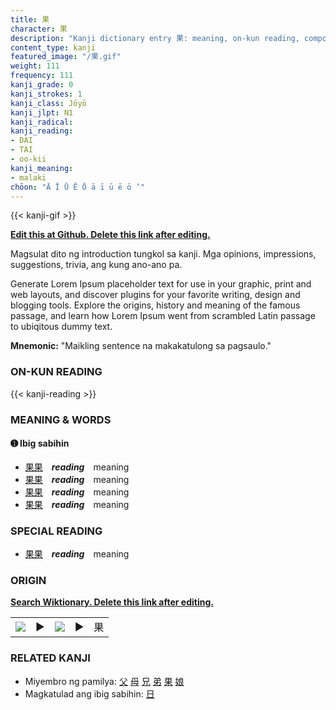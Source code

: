 ```yaml
---
title: 果
character: 果
description: "Kanji dictionary entry 果: meaning, on-kun reading, compounds, origin, related kanji"
content_type: kanji
featured_image: "/果.gif"
weight: 111
frequency: 111
kanji_grade: 0
kanji_strokes: 1
kanji_class: Jōyō
kanji_jlpt: N1
kanji_radical: 
kanji_reading: 
- DAI
- TAI
- oo-kii
kanji_meaning:
- malaki
chōon: "Ā Ī Ū Ē Ō ā ī ū ē ō ’"
---
```

[//]: # (Don't edit the line below. Kanji animated GIF code is automatically generated.)
{{< kanji-gif >}}

[//]: # (Edit below this line.)

**[Edit this at Github. Delete this link after editing.](https://github.com/tim0g/tim/tree/main/content/kanji/果/index.md)**

Magsulat dito ng introduction tungkol sa kanji. Mga opinions, impressions, suggestions, trivia, ang kung ano-ano pa.

Generate Lorem Ipsum placeholder text for use in your graphic, print and web layouts, and discover plugins for your favorite writing, design and blogging tools. Explore the origins, history and meaning of the famous passage, and learn how Lorem Ipsum went from scrambled Latin passage to ubiqitous dummy text.
 
**Mnemonic:** "Maikling sentence na makakatulong sa pagsaulo."

### ON-KUN READING

[//]: # (Don't edit the line below. ON-KUN READING code is automatically generated.)
{{< kanji-reading >}}

### MEANING & WORDS

#### ➊ **Ibig sabihin**
  - [果](../果)[果](../果)　***reading***　meaning
  - [果](../果)[果](../果)　***reading***　meaning
  - [果](../果)[果](../果)　***reading***　meaning
  - [果](../果)[果](../果)　***reading***　meaning

### SPECIAL READING
  - [果](../果)[果](../果)　***reading***　meaning

### ORIGIN

**[Search Wiktionary. Delete this link after editing.](https://wiktionary.org/wiki/果)**
<table class="kanji-table"><tr><td>
<img src="60px-果-bronze.svg.png">
</td><td>▶</td><td>
<img src="60px-果-oracle.svg.png">
</td><td>▶</td>
<td class="kanji-origin">果</td>
</tr></table>

### RELATED KANJI
- Miyembro ng pamilya: [父](../父) [母](../母) [兄](../兄) [弟](../弟) [果](../果) [娘](../娘)
- Magkatulad ang ibig sabihin: [日](../日)
